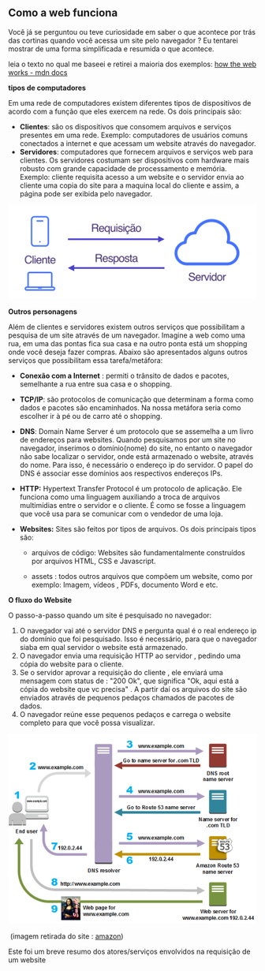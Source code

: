 ## Como a web funciona 



Você já se perguntou ou teve curiosidade em saber o que acontece por trás das cortinas quando você acessa um site pelo navegador ? Eu tentarei mostrar de uma forma simplificada e resumida o que acontece.

leia o texto no qual me baseei e retirei a maioria dos exemplos: [how the web works - mdn docs](https://developer.mozilla.org/en-US/docs/Learn/Getting_started_with_the_web/How_the_Web_works)  



**tipos de computadores**

Em uma rede de computadores existem diferentes tipos de dispositivos de acordo com a função que eles exercem na rede. Os dois principais são:

* **Clientes**: são os dispositivos que consomem arquivos e serviços presentes em uma rede. Exemplo: computadores de usuários comuns conectados a internet e que acessam um website através do navegador.
* **Servidores**: computadores que fornecem arquivos e serviços web para clientes. Os servidores costumam ser dispositivos com hardware mais robusto com grande capacidade de processamento e memória.  Exemplo: cliente requisita acesso a um website e o servidor envia ao cliente uma copia do site para a maquina local do cliente e assim, a página pode ser exibida pelo navegador.



<div align="center"><img src="./images/cliente-servidor.png" alt="a esquerda simbolo de dois computadores que representam os clientes. Desses símbolos sai uma seta apontando para a direita e escrito requisições. A direita da imagem esta um simbolo de nuvem que representa o servidor. Desse símbolo sai uma seta apontando para a esquerda e escrito respostas." width="650px"></div>



**Outros personagens**

Além de clientes e servidores existem outros serviços que possibilitam a pesquisa de um site através de um navegador. Imagine a web como uma rua, em uma das pontas fica sua casa e na outro ponta está um shopping onde você deseja fazer compras. Abaixo são apresentados alguns outros serviços que possibilitam essa tarefa/metáfora:

* **Conexão com a Internet** : permiti o trânsito de dados e pacotes, semelhante a rua entre sua casa e o shopping.

* **TCP/IP**: são protocolos de comunicação que determinam a forma como dados e pacotes são encaminhados. Na nossa metáfora seria como escolher ir à pé ou  de carro até o shopping.

* **DNS**: Domain Name Server é um protocolo que se assemelha a um livro de endereços para websites. Quando pesquisamos por um site no navegador, inserimos o domínio(nome) do site, no entanto o navegador não sabe localizar o servidor, onde está armazenado o website, através do nome. Para isso, é necessário o endereço ip do servidor. O papel do DNS é associar esse domínios aos respectivos endereços IPs.

* **HTTP:** Hypertext Transfer Protocol é um protocolo de aplicação. Ele funciona como uma linguagem auxiliando a troca de arquivos multimídias entre o servidor e o cliente.  É como se fosse a linguagem que você usa para se comunicar com o vendedor de uma loja. 

* **Websites:** Sites são feitos por tipos de arquivos. Os dois principais tipos são:

  * arquivos de código: Websites são fundamentalmente construídos por arquivos HTML, CSS e Javascript.

  * assets : todos outros arquivos que compõem um website, como por exemplo: Imagem, vídeos , PDFs, documento Word e etc.





**O fluxo do Website**

 O passo-a-passo  quando um site é pesquisado no navegador:



1. O navegador vai até o servidor DNS e pergunta qual é o real endereço ip do domínio que foi pesquisado. Isso é necessário, para que o navegador siaba em qual servidor o website está armazenado.
2. O navegador envia uma requisição HTTP ao servidor , pedindo uma cópia do website para o cliente.
3. Se o servidor aprovar a requisição do cliente , ele enviará uma mensagem com status de : "200 Ok", que significa "Ok, aqui está a cópia do website que vc precisa" . A partir daí os arquivos do site são enviados através de pequenos pedaços chamados de pacotes de dados.
4. O navegador reúne esse pequenos pedaços e carrega o website completo para que você possa visualizar.



<div align="center"><img src="./images/requisitar-website.png"></div>

​																		(imagem retirada do site : [amazon](https://aws.amazon.com/pt/route53/what-is-dns/))



Este foi um breve resumo dos atores/serviços envolvidos na requisição de um website
